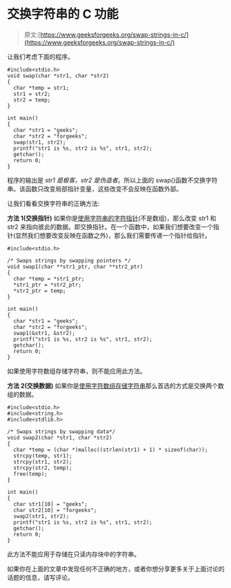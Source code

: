 # 交换字符串的 C 功能

> 原文:[https://www.geeksforgeeks.org/swap-strings-in-c/](https://www.geeksforgeeks.org/swap-strings-in-c/)

让我们考虑下面的程序。

```
#include<stdio.h>
void swap(char *str1, char *str2)
{
  char *temp = str1;
  str1 = str2;
  str2 = temp;
}  

int main()
{
  char *str1 = "geeks";
  char *str2 = "forgeeks";
  swap(str1, str2);
  printf("str1 is %s, str2 is %s", str1, str2);
  getchar();
  return 0;
}
```

程序的输出是 *str1 是极客，str2 是伪造者*。所以上面的 swap()函数不交换字符串。该函数只改变局部指针变量，这些改变不会反映在函数外部。

让我们看看交换字符串的正确方法:

**方法 1(交换指针)**
如果你是[使用字符串的字符指针](https://www.geeksforgeeks.org/storage-for-strings-in-c/)(不是数组)，那么改变 str1 和 str2 来指向彼此的数据。即交换指针。在一个函数中，如果我们想要改变一个指针(显然我们想要改变反映在函数之外)，那么我们需要传递一个指针给指针。

```
#include<stdio.h>

/* Swaps strings by swapping pointers */ 
void swap1(char **str1_ptr, char **str2_ptr)
{
  char *temp = *str1_ptr;
  *str1_ptr = *str2_ptr;
  *str2_ptr = temp;
}  

int main()
{
  char *str1 = "geeks";
  char *str2 = "forgeeks";
  swap1(&str1, &str2);
  printf("str1 is %s, str2 is %s", str1, str2);
  getchar();
  return 0;
}
```

如果使用字符数组存储字符串，则不能应用此方法。

**方法 2(交换数据)**
如果你是[使用字符数组存储字符串](https://www.geeksforgeeks.org/storage-for-strings-in-c/)那么首选的方式是交换两个数组的数据。

```
#include<stdio.h>
#include<string.h>
#include<stdlib.h>

/* Swaps strings by swapping data*/
void swap2(char *str1, char *str2)
{
  char *temp = (char *)malloc((strlen(str1) + 1) * sizeof(char));
  strcpy(temp, str1);
  strcpy(str1, str2);
  strcpy(str2, temp);
  free(temp);
}  

int main()
{
  char str1[10] = "geeks";
  char str2[10] = "forgeeks";
  swap2(str1, str2);
  printf("str1 is %s, str2 is %s", str1, str2);
  getchar();
  return 0;
}
```

此方法不能应用于存储在只读内存块中的字符串。

如果你在上面的文章中发现任何不正确的地方，或者你想分享更多关于上面讨论的话题的信息，请写评论。